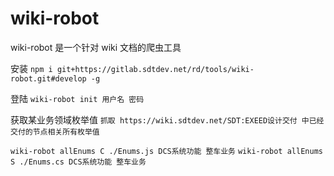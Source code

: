 # wiki-robot

wiki-robot 是一个针对 wiki 文档的爬虫工具

安装
`npm i git+https://gitlab.sdtdev.net/rd/tools/wiki-robot.git#develop -g`

登陆
`wiki-robot init 用户名 密码`

获取某业务领域枚举值
`抓取 https://wiki.sdtdev.net/SDT:EXEED设计交付 中已经交付的节点相关所有枚举值`

`wiki-robot allEnums C ./Enums.js DCS系统功能 整车业务`
`wiki-robot allEnums S ./Enums.cs DCS系统功能 整车业务`
